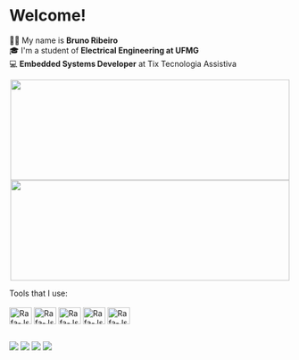 # Welcome!

👩‍💻 My name is **Bruno Ribeiro** <br>
🎓 I'm a student of **Electrical Engineering at UFMG**<br>
💻 **Embedded Systems Developer** at Tix Tecnologia Assistiva<br>

<div align="center">
  <a href="https://github.com/brunorchaves">
    <img height="180em" width="500" src="https://github-readme-stats.vercel.app/api?username=brunorchaves&show_icons=true&theme=dark&include_all_commits=true&count_private=true"/>
    <img height="180em" width="500" src="https://github-readme-stats.vercel.app/api/top-langs/?username=brunorchaves&layout=compact&langs_count=7&theme=dark"/>
  </a>
</div>
  
Tools that I use: <br> <br>
<img align="center" alt="Rafa-Js" height="30" width="40" src="https://cdn.jsdelivr.net/gh/devicons/devicon/icons/python/python-original-wordmark.svg" />
<img align="center" alt="Rafa-Js" height="30" width="40" src="https://cdn.jsdelivr.net/gh/devicons/devicon/icons/embeddedc/embeddedc-plain-wordmark.svg" />
<img align="center" alt="Rafa-Js" height="30" width="40" src="https://cdn.jsdelivr.net/gh/devicons/devicon/icons/cplusplus/cplusplus-original.svg" />
<img align="center" alt="Rafa-Js" height="30" width="40" src="https://cdn.jsdelivr.net/gh/devicons/devicon/icons/java/java-original.svg" />
<img align="center" alt="Rafa-Js" height="30" width="40" src="https://cdn.jsdelivr.net/gh/devicons/devicon/icons/matlab/matlab-original.svg" />
<br> <br>

<div> 
  <a href="https://www.youtube.com/channel/UCLomKaYm2Iuo8VwVBDMDeDw" target="_blank"><img src="https://img.shields.io/badge/YouTube-FF0000?style=for-the-badge&logo=youtube&logoColor=white" target="_blank"></a>
  <a href="https://www.instagram.com/brunorchaves1/" target="_blank"><img src="https://img.shields.io/badge/-Instagram-%23E4405F?style=for-the-badge&logo=instagram&logoColor=white" target="_blank"></a>
  <a href="mailto:bruno.chaves@geraestec.com.br"><img src="https://img.shields.io/badge/-Gmail-%23333?style=for-the-badge&logo=gmail&logoColor=white" target="_blank"></a>
  <a href="https://www.linkedin.com/in/bruno-ribeiro-4a23711aa/" target="_blank"><img src="https://img.shields.io/badge/-LinkedIn-%230077B5?style=for-the-badge&logo=linkedin&logoColor=white" target="_blank"></a> 
</div>
